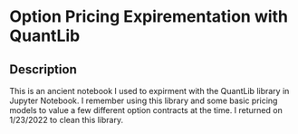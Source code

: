 # Option Pricing Expirementation with QuantLib

## Description
This is an ancient notebook I used to expirment with the QuantLib library in Jupyter Notebook. I remember using this library and some basic pricing models to value a few different option contracts at the time. I returned on 1/23/2022 to clean this library.
